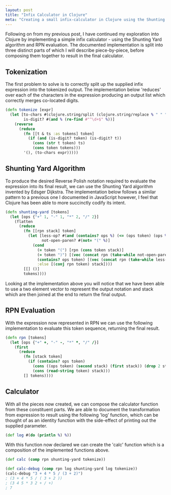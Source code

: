 ```yaml
---
layout: post
title: "Infix Calculator in Clojure"
meta: "Creating a small infix-calculator in Clojure using the Shunting Yard algorithm and RPN evaluation"
---
```


Following on from my previous post, I have continued my exploration into Clojure by implementing a simple infix calculator - using the Shunting Yard algorithm and RPN evaluation.
The documented implementation is split into three distinct parts of which I will describe piece-by-piece, before composing them together to result in the final calculator.
<!--more-->

## Tokenization

The first problem to solve is to correctly split up the supplied infix expression into the tokenized output.
The implementation below 'reduces' over each of the characters in the expression producing an output list which correctly merges co-located digits.

```clojure
(defn tokenize [expr]
  (let [to-chars #(clojure.string/split (clojure.string/replace % " " "") #"")
        is-digit? #(and % (re-find #"^\d+$" %))]
    (reverse
      (reduce
        (fn [[t & ts :as tokens] token]
          (if (and (is-digit? token) (is-digit? t))
            (cons (str t token) ts)
            (cons token tokens)))
        '(), (to-chars expr)))))
```

## Shunting Yard Algorithm

To produce the desired Reverse Polish notation required to evaluate the expression into its final result, we can use the Shunting Yard algorithm invented by Edsger Dijkstra.
The implementation below follows a similar pattern to a previous one I documented in JavaScript however, I feel that Clojure has been able to more succinctly codify its intent.

```clojure
(defn shunting-yard [tokens]
  (let [ops {"+" 1, "-" 1, "*" 2, "/" 2}]
    (flatten
      (reduce
        (fn [[rpn stack] token]
          (let [less-op? #(and (contains? ops %) (<= (ops token) (ops %)))
                not-open-paren? #(not= "(" %)]
            (cond
              (= token "(") [rpn (cons token stack)]
              (= token ")") [(vec (concat rpn (take-while not-open-paren? stack))) (rest (drop-while not-open-paren? stack))]
              (contains? ops token) [(vec (concat rpn (take-while less-op? stack))) (cons token (drop-while less-op? stack))]
              :else [(conj rpn token) stack])))
        [[] ()]
        tokens))))
```

Looking at the implementation above you will notice that we have been able to use a two element vector to represent the output notation and stack which are then joined at the end to return the final output.

## RPN Evaluation

With the expression now represented in RPN we can use the following implementation to evaluate this token sequence, returning the final result.

```clojure
(defn rpn [tokens]
  (let [ops {"+" +, "-" -, "*" *, "/" /}]
    (first
      (reduce
        (fn [stack token]
          (if (contains? ops token)
            (cons ((ops token) (second stack) (first stack)) (drop 2 stack))
            (cons (read-string token) stack)))
        [] tokens))))
```

## Calculator

With all the pieces now created, we can compose the calculator function from these constituent parts.
We are able to document the transformation from expression to result using the following 'log' function, which can be thought of as an identity function with the side-effect of printing out the supplied parameter.

```clojure
(def log #(do (println %) %))
```

With this function now declared we can create the 'calc' function which is a composition of the implemented functions above.

```clojure
(def calc (comp rpn shunting-yard tokenize))
```

```clojure
(def calc-debug (comp rpn log shunting-yard log tokenize))
(calc-debug "3 + 4 * 5 / (3 + 2)")
; (3 + 4 * 5 / ( 3 + 2 ))
; (3 4 5 * 3 2 + / +)
; 7
```
